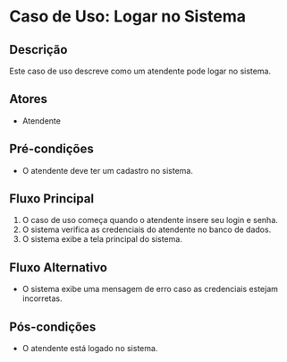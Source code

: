 # Caso de Uso: Logar no Sistema

## Descrição
Este caso de uso descreve como um atendente pode logar no sistema.

## Atores
- Atendente

## Pré-condições
- O atendente deve ter um cadastro no sistema.

## Fluxo Principal
1. O caso de uso começa quando o atendente insere seu login e senha.
2. O sistema verifica as credenciais do atendente no banco de dados.
3. O sistema exibe a tela principal do sistema.

## Fluxo Alternativo
- O sistema exibe uma mensagem de erro caso as credenciais estejam incorretas.

## Pós-condições
- O atendente está logado no sistema.